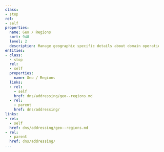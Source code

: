 ```yaml
---
class:
- stop
rel:
- self
properties:
  name: Geo / Regions
  sort: 948
  level: 2
  description: Manage geographic specific details about domain operation.
entities:
- class:
  - stop
  rel:
  - self
  properties:
    name: Geo / Regions
  links:
  - rel:
    - self
    href: dns/addressing/geo--regions.md
  - rel:
    - parent
    href: dns/addressing/
links:
- rel:
  - self
  href: dns/addressing/geo--regions.md
- rel:
  - parent
  href: dns/addressing/
...
```

